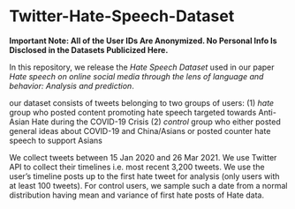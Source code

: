 # Twitter-Hate-Speech-Dataset

**Important Note: All of the User IDs Are Anonymized. No Personal Info Is Disclosed in the Datasets Publicized Here.**

In this repository, we release the *Hate Speech Dataset* used in our paper *Hate speech on online social media through the lens of language and behavior: Analysis and prediction*. 

our dataset consists of tweets belonging to two groups of users: 
(1) *hate* group who  posted content promoting hate speech targeted towards Anti-Asian Hate during the COVID-19 Crisis
(2) *control* group who either posted general ideas about COVID-19 and China/Asians or posted counter hate speech to support Asians

We collect tweets between 15 Jan 2020 and 26 Mar 2021. We use Twitter API to collect their timelines i.e. most recent 3,200 tweets. We use the user’s timeline posts up to the first hate tweet for analysis (only users with at least 100 tweets). For control users, we sample such a date from a normal distribution having mean and variance of first hate posts of Hate data.

